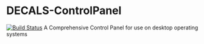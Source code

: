 # DECALS-ControlPanel
[![Build Status](https://travis-ci.org/EnterpriseComputingSystems/DECALS-ControlPanel.svg?branch=master)](https://travis-ci.org/EnterpriseComputingSystems/DECALS-ControlPanel)
A Comprehensive Control Panel for use on desktop operating systems
